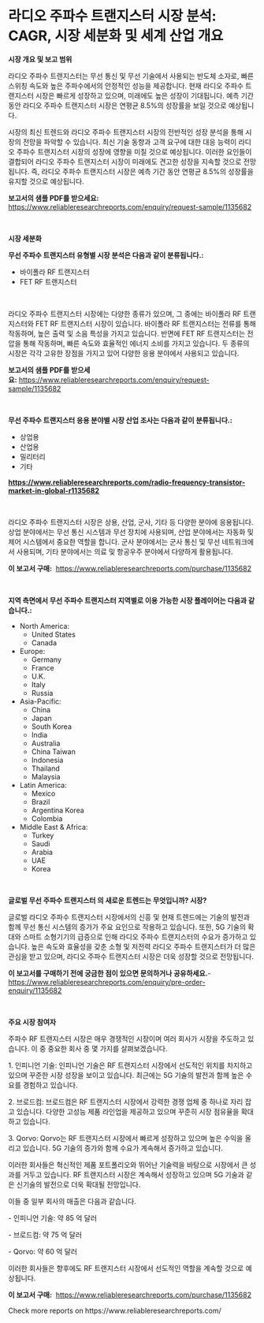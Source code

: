 <p><h1>라디오 주파수 트랜지스터 시장 분석: CAGR, 시장 세분화 및 세계 산업 개요</h1></p><p><strong>시장 개요 및 보고 범위</strong></p>
<p><p>라디오 주파수 트랜지스터는 무선 통신 및 무선 기술에서 사용되는 반도체 소자로, 빠른 스위칭 속도와 높은 주파수에서의 안정적인 성능을 제공합니다. 현재 라디오 주파수 트랜지스터 시장은 빠르게 성장하고 있으며, 미래에도 높은 성장이 기대됩니다. 예측 기간 동안 라디오 주파수 트랜지스터 시장은 연평균 8.5%의 성장률을 보일 것으로 예상됩니다.</p><p>시장의 최신 트렌드와 라디오 주파수 트랜지스터 시장의 전반적인 성장 분석을 통해 시장의 전망을 파악할 수 있습니다. 최신 기술 동향과 고객 요구에 대한 대응 능력이 라디오 주파수 트랜지스터 시장의 성장에 영향을 미칠 것으로 예상됩니다. 이러한 요인들이 결합되어 라디오 주파수 트랜지스터 시장이 미래에도 견고한 성장을 지속할 것으로 전망됩니다. 즉, 라디오 주파수 트랜지스터 시장은 예측 기간 동안 연평균 8.5%의 성장률을 유지할 것으로 예상됩니다.</p></p>
<p><strong>보고서의 샘플 PDF를 받으세요:</strong> <a href="https://www.reliableresearchreports.com/enquiry/request-sample/1135682">https://www.reliableresearchreports.com/enquiry/request-sample/1135682</a></p>
<p>&nbsp;</p>
<p><strong>시장 세분화</strong></p>
<p><strong>무선 주파수 트랜지스터 유형별 시장 분석은 다음과 같이 분류됩니다.:</strong></p>
<p><ul><li>바이폴라 RF 트랜지스터</li><li>FET RF 트랜지스터</li></ul></p>
<p>&nbsp;</p>
<p><p>라디오 주파수 트랜지스터 시장에는 다양한 종류가 있으며, 그 중에는 바이폴라 RF 트랜지스터와 FET RF 트랜지스터 시장이 있습니다. 바이폴라 RF 트랜지스터는 전류를 통해 작동하며, 높은 출력 및 소음 특성을 가지고 있습니다. 반면에 FET RF 트랜지스터는 전압을 통해 작동하며, 빠른 속도와 효율적인 에너지 소비를 가지고 있습니다. 두 종류의 시장은 각각 고유한 장점을 가지고 있어 다양한 응용 분야에서 사용되고 있습니다.</p></p>
<p><strong>보고서의 샘플 PDF를 받으세요:</strong>&nbsp;<a href="https://www.reliableresearchreports.com/enquiry/request-sample/1135682">https://www.reliableresearchreports.com/enquiry/request-sample/1135682</a></p>
<p>&nbsp;</p>
<p><strong> 무선 주파수 트랜지스터 응용 분야별 시장 산업 조사는 다음과 같이 분류됩니다.:</strong></p>
<p><ul><li>상업용</li><li>산업용</li><li>밀리터리</li><li>기타</li></ul></p>
<p><strong><a href="https://www.reliableresearchreports.com/radio-frequency-transistor-market-in-global-r1135682">https://www.reliableresearchreports.com/radio-frequency-transistor-market-in-global-r1135682</a></strong></p>
<p>&nbsp;</p>
<p><p>라디오 주파수 트랜지스터 시장은 상용, 산업, 군사, 기타 등 다양한 분야에 응용됩니다. 상업 분야에서는 무선 통신 시스템과 무선 장치에 사용되며, 산업 분야에서는 자동화 및 제어 시스템에서 중요한 역할을 합니다. 군사 분야에서는 군사 통신 및 무선 네트워크에서 사용되며, 기타 분야에서는 의료 및 항공우주 분야에서 다양하게 활용됩니다.</p></p>
<p><strong>이 보고서 구매:</strong>&nbsp; <a href="https://www.reliableresearchreports.com/purchase/1135682">https://www.reliableresearchreports.com/purchase/1135682</a></p>
<p>&nbsp;</p>
<p><strong>지역 측면에서 무선 주파수 트랜지스터 지역별로 이용 가능한 시장 플레이어는 다음과 같습니다.:</strong></p>
<p><ul>
    <li>
        North America:
        <ul>
            <li>United States</li>
            <li>Canada</li>
        </ul>
    </li>
    <li>
        Europe:
        <ul>
            <li>Germany</li>
            <li>France</li>
            <li>U.K.</li>
            <li>Italy</li>
            <li>Russia</li>
        </ul>
    </li>
    <li>
        Asia-Pacific:
        <ul>
            <li>China</li>
            <li>Japan</li>
            <li>South Korea</li>
            <li>India</li>
            <li>Australia</li>
            <li>China Taiwan</li>
            <li>Indonesia</li>
            <li>Thailand</li>
            <li>Malaysia</li>
        </ul>
    </li>
    <li>
        Latin America:
        <ul>
            <li>Mexico</li>
            <li>Brazil</li>
            <li>Argentina Korea</li>
            <li>Colombia</li>
        </ul>
    </li>
    <li>
        Middle East & Africa:
        <ul>
            <li>Turkey</li>
            <li>Saudi</li>
            <li>Arabia</li>
            <li>UAE</li>
            <li>Korea</li>
        </ul>
    </li>
    </ul></p>
<p>&nbsp;</p>
<p><strong>글로벌 무선 주파수 트랜지스터 의 새로운 트렌드는 무엇입니까? 시장?</strong></p>
<p><p>글로벌 라디오 주파수 트랜지스터 시장에서의 신흥 및 현재 트렌드에는 기술의 발전과 함께 무선 통신 시스템의 증가가 주요 요인으로 작용하고 있습니다. 또한, 5G 기술의 확대와 스마트 소형기기의 급증으로 인해 라디오 주파수 트랜지스터의 수요가 증가하고 있습니다. 높은 속도와 효율성을 갖춘 소형 및 저전력 라디오 주파수 트랜지스터가 더 많은 관심을 받고 있으며, 라디오 주파수 트랜지스터 시장은 더욱 성장할 것으로 전망됩니다.</p></p>
<p><strong>이 보고서를 구매하기 전에 궁금한 점이 있으면 문의하거나 공유하세요.</strong>- <a href="https://www.reliableresearchreports.com/enquiry/pre-order-enquiry/1135682">https://www.reliableresearchreports.com/enquiry/pre-order-enquiry/1135682</a></p>
<p>&nbsp;</p>
<p><strong>주요 시장 참여자</strong></p>
<p><p>주파수 RF 트랜지스터 시장은 매우 경쟁적인 시장이며 여러 회사가 시장을 주도하고 있습니다. 이 중 중요한 회사 중 몇 가지를 살펴보겠습니다.</p><p>1. 인피니언 기술: 인피니언 기술은 RF 트랜지스터 시장에서 선도적인 위치를 차지하고 있으며 꾸준한 시장 성장을 보이고 있습니다. 최근에는 5G 기술의 발전과 함께 높은 수요를 경험하고 있습니다.</p><p>2. 브로드컴: 브로드컴은 RF 트랜지스터 시장에서 강력한 경쟁 업체 중 하나로 자리 잡고 있습니다. 다양한 고성능 제품 라인업을 제공하고 있으며 꾸준히 시장 점유율을 확대하고 있습니다.</p><p>3. Qorvo: Qorvo는 RF 트랜지스터 시장에서 빠르게 성장하고 있으며 높은 수익을 올리고 있습니다. 5G 기술의 증가와 함께 수요가 계속해서 증가하고 있습니다.</p><p>이러한 회사들은 혁신적인 제품 포트폴리오와 뛰어난 기술력을 바탕으로 시장에서 큰 성과를 거두고 있습니다. RF 트랜지스터 시장은 계속해서 성장하고 있으며 5G 기술과 같은 신기술의 발전으로 더욱 확대될 전망입니다.</p><p>이들 중 일부 회사의 매출은 다음과 같습니다.</p><p>- 인피니언 기술: 약 85 억 달러</p><p>- 브로드컴: 약 75 억 달러</p><p>- Qorvo: 약 60 억 달러</p><p>이러한 회사들은 향후에도 RF 트랜지스터 시장에서 선도적인 역할을 계속할 것으로 예상됩니다.</p></p>
<p><strong>이 보고서 구매:</strong>&nbsp;&nbsp;<a href="https://www.reliableresearchreports.com/purchase/1135682">https://www.reliableresearchreports.com/purchase/1135682</a></p>
<p>Check more reports on https://www.reliableresearchreports.com/</p>